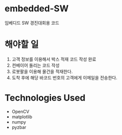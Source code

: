 # embedded-SW
 임베디드 SW 경진대회용 코드

# 해야할 일
1. 고객 정보를 이용해서 박스 적재 코드 작성 완료
2. 컨베이어 돌리는 코드 작성 
3. 로봇팔을 이용해 물건을 적재한다.
4. 도착 후에 해당 바코드 번호의 고객에게 이메일을 전송한다.

# Technologies Used
- OpenCV
- matplotlib
- numpy
- pyzbar

